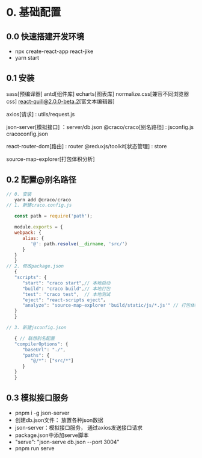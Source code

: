 
# 0. 基础配置
## 0.0 快速搭建开发环境
- npx create-react-app react-jike
- yarn start
## 0.1 安装
sass[预编译器]
antd[组件库]
echarts[图表库]
normalize.css[兼容不同浏览器css]
react-quill@2.0.0-beta.2[富文本编辑器]

axios[请求] : utils/request.js


json-server[模拟接口] ：server/db.json
@craco/craco[别名路径] : jsconfig.js  cracoconfig.json

react-router-dom[路由] : router
@reduxjs/toolkit[状态管理] : store

source-map-explorer[打包体积分析]


## 0.2 配置@别名路径
```js
// 0. 安装  
   yarn add @craco/craco
// 1. 新建craco.config.js

   const path = require('path');

   module.exports = {
   webpack: {
      alias: {
         '@': path.resolve(__dirname, 'src/')
      }
   }
   }
// 2. 修改package.json
   {
   "scripts": {
      "start": "craco start",// 本地启动
      "build": "craco build",// 本地打包
      "test": "craco test",  // 本地测试
      "eject": "react-scripts eject"，
      "analyze": "source-map-explorer 'build/static/js/*.js'" // 打包体积分析
   }
   }

// 3. 新建jsconfig.json

   { // 联想别名配置
   "compilerOptions": {
      "baseUrl": "./",
      "paths": {
         "@/*": ["src/*"]
      }
   }
   }
```
## 0.3 模拟接口服务
- pnpm i -g json-server
- 创建db.json文件： 放置各种json数据
- json-server：模拟接口服务， 通过axios发送接口请求
- package.json中添加serve脚本
- "serve": "json-serve db.json --port 3004"
- pnpm run serve

